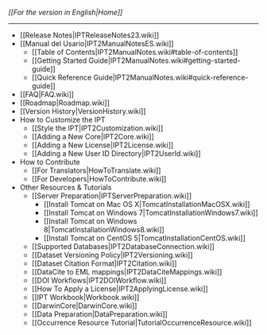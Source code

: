 _[[For the version in English|Home]]_

---

+ [[Release Notes|IPTReleaseNotes23.wiki]]
+ [[Manual del Usario|IPT2ManualNotesES.wiki]]
    - [[Table of Contents|IPT2ManualNotes.wiki#table-of-contents]]
    - [[Getting Started Guide|IPT2ManualNotes.wiki#getting-started-guide]]
    - [[Quick Reference Guide|IPT2ManualNotes.wiki#quick-reference-guide]]
+ [[FAQ|FAQ.wiki]] 
+ [[Roadmap|Roadmap.wiki]]
+ [[Version History|VersionHistory.wiki]]
+ How to Customize the IPT
    - [[Style the IPT|IPT2Customization.wiki]]
    - [[Adding a New Core|IPT2Core.wiki]]
    - [[Adding a New License|IPT2License.wiki]]
    - [[Adding a New User ID Directory|IPT2UserId.wiki]]
+ How to Contribute
    - [[For Translators|HowToTranslate.wiki]]
    - [[For Developers|HowToContribute.wiki]]
+ Other Resources & Tutorials
    - [[Server Preparation|IPTServerPreparation.wiki]]
      - [[Install Tomcat on Mac OS X|TomcatInstallationMacOSX.wiki]]
      - [[Install Tomcat on Windows 7|TomcatInstallationWindows7.wiki]]
      - [[Install Tomcat on Windows 8|TomcatInstallationWindows8.wiki]]
      - [[Install Tomcat on CentOS 5|TomcatInstallationCentOS.wiki]]
    - [[Supported Databases|IPT2DatabaseConnection.wiki]]
    - [[Dataset Versioning Policy|IPT2Versioning.wiki]]
    - [[Dataset Citation Format|IPT2Citation.wiki]]
    - [[DataCite to EML mappings|IPT2DataCiteMappings.wiki]]
    - [[DOI Workflows|IPT2DOIWorkflow.wiki]]
    - [[How To Apply a License|IPT2ApplyingLicense.wiki]]
    - [[IPT Workbook|Workbook.wiki]]
    - [[DarwinCore|DarwinCore.wiki]]
    - [[Data Preparation|DataPreparation.wiki]]
    - [[Occurrence Resource Tutorial|TutorialOccurrenceResource.wiki]]
